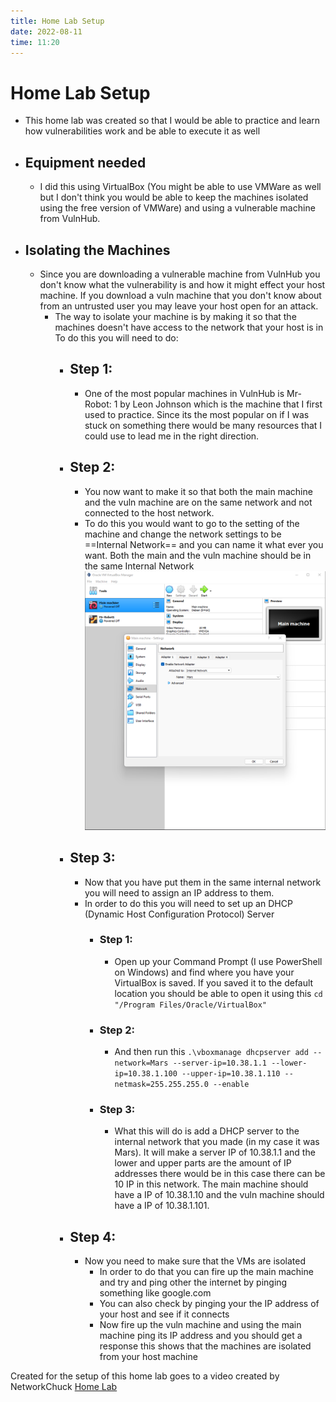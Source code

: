 ```yaml
---
title: Home Lab Setup
date: 2022-08-11
time: 11:20
---
```

# Home Lab Setup
- This home lab was created so that I would be able to practice and learn how vulnerabilities work and be able to execute it as well
- ## Equipment needed
	- I did this using VirtualBox (You might be able to use VMWare as well but I don't think you would be able to keep the machines isolated using the free version of VMWare) and using a vulnerable machine from VulnHub.
- ## Isolating the Machines
	- Since you are downloading a vulnerable machine from VulnHub you don't know what the vulnerability is and how it might effect your host machine. If you download a vuln machine that you don't know about from an untrusted user you may leave your host open for an attack.
		- The way to isolate your machine is by making it so that the machines doesn't have access to the network that your host is in To do this you will need to do:
			- ## Step 1:
				- One of the most popular machines in VulnHub is Mr-Robot: 1 by Leon Johnson which is the machine that I first used to practice. Since its the most popular on if I was stuck on something there would be many resources that I could use to lead me in the right direction.
			- ## Step 2:
				- You now want to make it so that both the main machine and the vuln machine are on the same network and not connected to the host network.
				- To do this you would want to go to the setting of the machine and change the network settings to be ==Internal Network== and you can name it what ever you want. Both the main and the vuln machine should be in the same Internal Network
				  ![700](Setting-Change.png)
			- ## Step 3:
				- Now that you have put them in the same internal network you will need to assign an IP address to them.
				- In order to do this you will need to set up an DHCP (Dynamic Host Configuration Protocol) Server
					- ### Step 1:
						- Open up your Command Prompt (I use PowerShell on Windows) and find where you have your VirtualBox is saved. If you saved it to the default location you should be able to open it using this `cd "/Program Files/Oracle/VirtualBox"` 
					- ### Step 2:
						- And then run this `.\vboxmanage dhcpserver add --network=Mars --server-ip=10.38.1.1 --lower-ip=10.38.1.100 --upper-ip=10.38.1.110 --netmask=255.255.255.0 --enable` 
					- ### Step 3:
						- What this will do is add a DHCP server to the internal network that you made (in my case it was Mars). It will make a server IP of 10.38.1.1 and the lower and upper parts are the amount of IP addresses there would be in this case there can be 10 IP in this network. The main machine should have a IP of 10.38.1.10 and the vuln machine should have a IP of 10.38.1.101.
			- ## Step 4:
				- Now you need to make sure that the VMs are isolated
					- In order to do that you can fire up the main machine and try and ping other the internet by pinging something like google.com
					- You can also check by pinging your the IP address of your host and see if it connects
					- Now fire up the vuln machine and using the main machine ping its IP address and you should get a response this shows that the machines are isolated from your host machine

Created for the setup of this home lab goes to a video created by NetworkChuck [Home Lab](https://www.youtube.com/watch?v=mvsiuLzpx2E)
